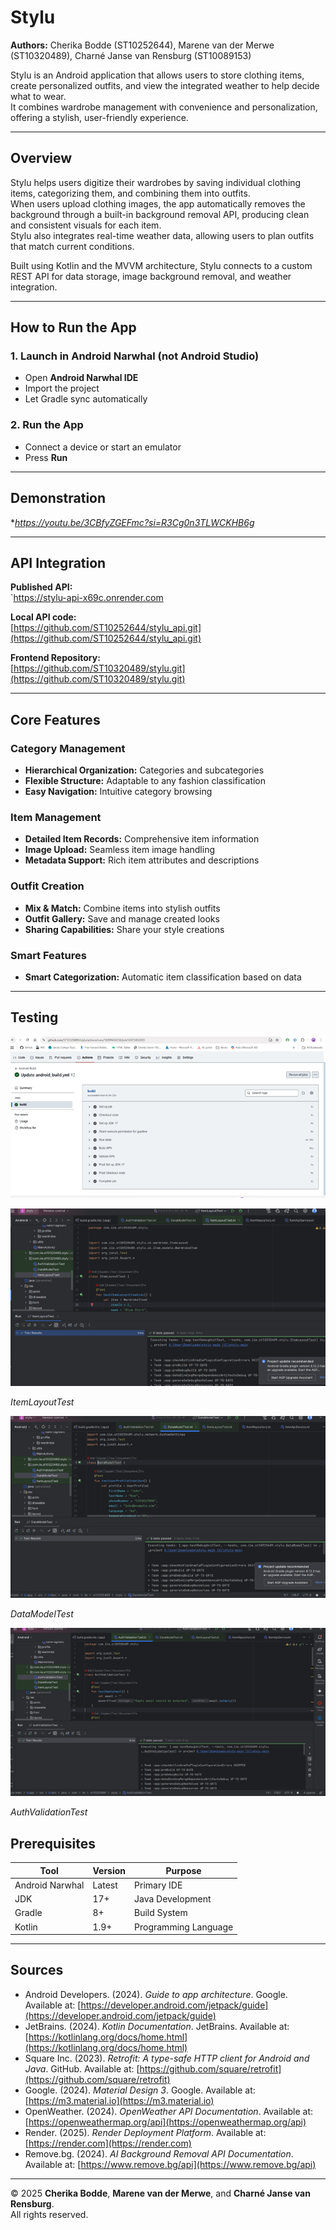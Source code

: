 # Stylu

**Authors:** Cherika Bodde (ST10252644), Marene van der Merwe (ST10320489), Charné Janse van Rensburg (ST10089153)

Stylu is an Android application that allows users to store clothing items, create personalized outfits, and view the integrated weather to help decide what to wear.  
It combines wardrobe management with convenience and personalization, offering a stylish, user-friendly experience.

---

## Overview

Stylu helps users digitize their wardrobes by saving individual clothing items, categorizing them, and combining them into outfits.  
When users upload clothing images, the app automatically removes the background through a built-in background removal API, producing clean and consistent visuals for each item.  
Stylu also integrates real-time weather data, allowing users to plan outfits that match current conditions.

Built using Kotlin and the MVVM architecture, Stylu connects to a custom REST API for data storage, image background removal, and weather integration.

---

## How to Run the App

### 1. Launch in Android Narwhal (not Android Studio)
- Open **Android Narwhal IDE**
- Import the project
- Let Gradle sync automatically

### 2. Run the App
- Connect a device or start an emulator
- Press **Run**

---

##  Demonstration

**https://youtu.be/3CBfyZGEFmc?si=R3Cg0n3TLWCKHB6g*

---

## API Integration

**Published API:**  
`https://stylu-api-x69c.onrender.com

**Local API code:**  
[https://github.com/ST10252644/stylu_api.git](https://github.com/ST10252644/stylu_api.git)

**Frontend Repository:**  
[https://github.com/ST10320489/stylu.git](https://github.com/ST10320489/stylu.git)

---

## Core Features

### Category Management
- **Hierarchical Organization:** Categories and subcategories  
- **Flexible Structure:** Adaptable to any fashion classification  
- **Easy Navigation:** Intuitive category browsing  

### Item Management
- **Detailed Item Records:** Comprehensive item information  
- **Image Upload:** Seamless item image handling  
- **Metadata Support:** Rich item attributes and descriptions  

### Outfit Creation
- **Mix & Match:** Combine items into stylish outfits  
- **Outfit Gallery:** Save and manage created looks  
- **Sharing Capabilities:** Share your style creations  

### Smart Features
- **Smart Categorization:** Automatic item classification based on data  

---

## Testing


![Build Pipeline](images/Picture1.png)

![ItemLayoutTest Results](images/Picture2.png)

 *ItemLayoutTest*

![DataModelTest Results](images/Picture3.png)

*DataModelTest*

![AuthValidationTest Results](images/Picture4.png)

*AuthValidationTest* 


## Prerequisites

| Tool | Version | Purpose |
|------|----------|----------|
| Android Narwhal | Latest | Primary IDE |
| JDK | 17+ | Java Development |
| Gradle | 8+ | Build System |
| Kotlin | 1.9+ | Programming Language |

---

## Sources 

- Android Developers. (2024). *Guide to app architecture*. Google. Available at: [https://developer.android.com/jetpack/guide](https://developer.android.com/jetpack/guide)  
- JetBrains. (2024). *Kotlin Documentation*. JetBrains. Available at: [https://kotlinlang.org/docs/home.html](https://kotlinlang.org/docs/home.html)  
- Square Inc. (2023). *Retrofit: A type-safe HTTP client for Android and Java*. GitHub. Available at: [https://github.com/square/retrofit](https://github.com/square/retrofit)  
- Google. (2024). *Material Design 3*. Google. Available at: [https://m3.material.io](https://m3.material.io)  
- OpenWeather. (2024). *OpenWeather API Documentation*. Available at: [https://openweathermap.org/api](https://openweathermap.org/api)  
- Render. (2025). *Render Deployment Platform*. Available at: [https://render.com](https://render.com)  
- Remove.bg. (2024). *AI Background Removal API Documentation*. Available at: [https://www.remove.bg/api](https://www.remove.bg/api)

---

© 2025 **Cherika Bodde**, **Marene van der Merwe**, and **Charné Janse van Rensburg**.  
All rights reserved.
